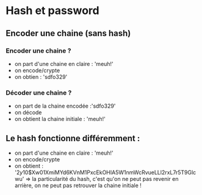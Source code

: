 # Hash et password

## Encoder une chaine (sans hash)
### Encoder une chaine ?
- on part d'une chaine en claire : 'meuh!'
- on  encode/crypte
- on obtien : 'sdfo329'

### Décoder une chaine ?
- on part de la chaine encodée :'sdfo329'
- on décode
- on obtient la chaine initiale : 'meuh!'

## Le hash fonctionne différemment :
- on part d'une chaine en claire : 'meuh!'
- on  encode/crypte
- on obtient : '$2y$10$Xw01XmiMYd6KVnM1PxcEkOHIA5W1nmWcRvueLLl2rxL7r5T9Glcwu'
=> la particularité du hash, c'est qu'on ne peut pas revenir en arrière, on ne peut pas retrouver la chaine initiale !